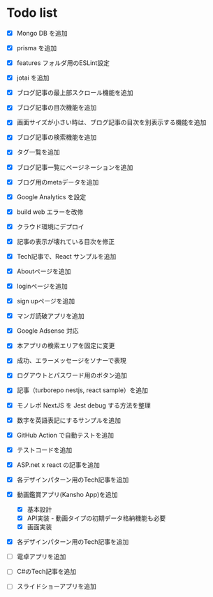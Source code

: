 # Todo list

- [x] Mongo DB を追加
- [x] prisma を追加
- [x] features フォルダ用のESLint設定
- [x] jotai を追加

- [x] ブログ記事の最上部スクロール機能を追加
- [x] ブログ記事の目次機能を追加
- [x] 画面サイズが小さい時は、ブログ記事の目次を別表示する機能を追加
- [x] ブログ記事の検索機能を追加
- [x] タグ一覧を追加

- [x] ブログ記事一覧にページネーションを追加
- [x] ブログ用のmetaデータを追加
- [x] Google Analytics を設定
- [x] build web エラーを改修
- [x] クラウド環境にデプロイ

- [x] 記事の表示が壊れている目次を修正
- [x] Tech記事で、React サンプルを追加
- [x] Aboutページを追加
- [x] loginページを追加
- [x] sign upページを追加
- [x] マンガ読破アプリを追加
- [x] Google Adsense 対応
- [x] 本アプリの検索エリアを固定に変更
- [x] 成功、エラーメッセージをソナーで表現
- [x] ログアウトとパスワード用のボタン追加
- [x] 記事（turborepo nestjs, react sample）を追加
- [x] モノレポ NextJS を Jest debug する方法を整理
- [x] 数字を英語表記にするサンプルを追加
- [x] GitHub Action で自動テストを追加
- [x] テストコードを追加
- [x] ASP.net x react の記事を追加
- [x] 各デザインパターン用のTech記事を追加

- [x] 動画鑑賞アプリ(Kansho App)を追加
  - [x] 基本設計
  - [x] API実装 - 動画タイプの初期データ格納機能も必要
  - [x] 画面実装

- [x] 各デザインパターン用のTech記事を追加

- [ ] 電卓アプリを追加
- [ ] C#のTech記事を追加
- [ ] スライドショーアプリを追加
